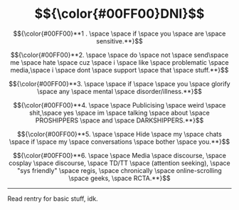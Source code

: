 # $${\color{#00FF00}DNI}$$

$${\color{#00FF00}**1 . \space \space if \space you \space are \space sensitive.**}$$


$${\color{#00FF00}**2. \space \space do \space not \space send\space me \space hate \space cuz \space i \space like \space problematic \space media,\space i \space dont \space support \space that \space stuff.**}$$


$${\color{#00FF00}**3. \space \space if \space \space you \space glorify \space any \space mental \space disorder/illness.**}$$


$${\color{#00FF00}**4. \space \space Publicising \space weird \space shit,\space yes \space im \space talking \space about \space PROSHIPPERS \space and \space DARKSHIPPERS.**}$$


$${\color{#00FF00}**5. \space \space Hide \space my \space chats \space if \space my \space conversations \space bother \space you.**}$$


$${\color{#00FF00}**6. \space \space Media \space  discourse, \space cosplay \space discourse, \space TD/TT \space (attention seeking), \space "sys friendly" \space regis, \space chronically \space online-scrolling \space geeks, \space RCTA.**}$$

***
Read rentry for basic stuff, idk.
